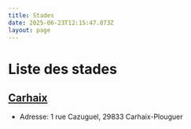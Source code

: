 ```yaml
---
title: Stades
date: 2025-06-23T12:15:47.873Z
layout: page
---
```


# Liste des stades


## [Carhaix](/stades/Carhaix/)
- Adresse: 1 rue Cazuguel, 29833 Carhaix-Plouguer


